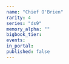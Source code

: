 ```yaml
---
name: "Chief O'Brien"
rarity: 4
series: "ds9"
memory_alpha: ""
bigbook_tier:
events:
in_portal:
published: false
---
```

